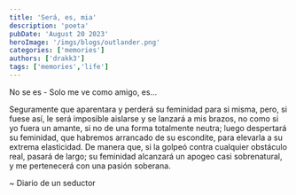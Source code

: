 ```yaml
---
title: 'Será, es, mia'
description: 'poeta'
pubDate: 'August 20 2023'
heroImage: '/imgs/blogs/outlander.png'
categories: ['memories']
authors: ['drakk3']
tags: ['memories','life']
---
```

No se es - Solo me ve como amigo, es…


Seguramente que aparentara y perderá su feminidad para si misma, pero, si fuese así, le será imposible aislarse y se lanzará a mis brazos, no como si yo fuera un amante, si no de una forma totalmente neutra; luego despertará su feminidad, que habremos arrancado de su escondite, para elevarla a su extrema elasticidad. De manera que, si la golpeó contra cualquier obstáculo real, pasará de largo; su feminidad alcanzará un apogeo casi sobrenatural, y me pertenecerá con una pasión soberana.

~ Diario de un seductor